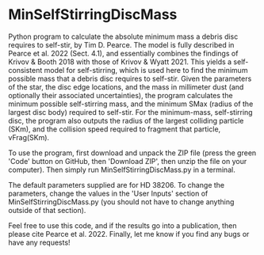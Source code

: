 # MinSelfStirringDiscMass

Python program to calculate the absolute minimum mass a debris disc 
requires to self-stir, by Tim D. Pearce. The model is fully described in
Pearce et al. 2022 (Sect. 4.1), and essentially combines the findings of
Krivov & Booth 2018 with those of Krivov & Wyatt 2021. This yields a 
self-consistent model for self-stirring, which is used here to find the
minimum possible mass that a debris disc requires to self-stir. Given the
parameters of the star, the disc edge locations, and the mass in 
millimeter dust (and optionally their associated uncertainties), the 
program calculates the minimum possible self-stirring mass, and the 
minimum SMax (radius of the largest disc body) required to self-stir. For 
the minimum-mass, self-stirring disc, the program also outputs the radius 
of the largest colliding particle (SKm), and the collision speed required 
to fragment that particle, vFrag(SKm).

To use the program, first download and unpack the ZIP file (press the 
green 'Code' button on GitHub, then 'Download ZIP', then unzip the file on
your computer). Then simply run MinSelfStirringDiscMass.py in a terminal.

The default parameters supplied are for HD 38206. To change the 
parameters, change the values in the 'User Inputs' section of 
MinSelfStirringDiscMass.py (you should not have to change anything 
outside of that section).

Feel free to use this code, and if the results go into a publication,
then please cite Pearce et al. 2022. Finally, let me know if you find any
bugs or have any requests!
